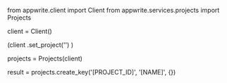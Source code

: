 from appwrite.client import Client
from appwrite.services.projects import Projects

client = Client()

(client
  .set_project('')
)

projects = Projects(client)

result = projects.create_key('[PROJECT_ID]', '[NAME]', {})
